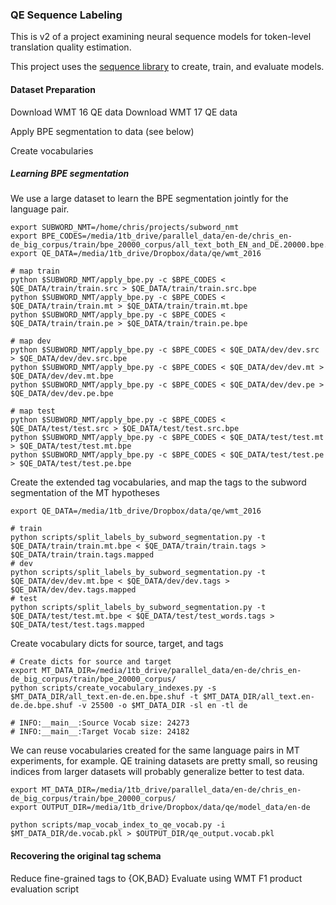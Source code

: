 ### QE Sequence Labeling

This is v2 of a project examining neural sequence models for token-level translation quality estimation.

This project uses the [sequence library](https://github.com/google/seq2seq) to create, train, and evaluate models. 


#### Dataset Preparation

Download WMT 16 QE data
Download WMT 17 QE data

Apply BPE segmentation to data (see below)


Create vocabularies


##### Learning BPE segmentation
We use a large dataset to learn the BPE segmentation jointly for the 
language pair.

```
export SUBWORD_NMT=/home/chris/projects/subword_nmt
export BPE_CODES=/media/1tb_drive/parallel_data/en-de/chris_en-de_big_corpus/train/bpe_20000_corpus/all_text_both_EN_and_DE.20000.bpe.codes
export QE_DATA=/media/1tb_drive/Dropbox/data/qe/wmt_2016

# map train
python $SUBWORD_NMT/apply_bpe.py -c $BPE_CODES < $QE_DATA/train/train.src > $QE_DATA/train/train.src.bpe
python $SUBWORD_NMT/apply_bpe.py -c $BPE_CODES < $QE_DATA/train/train.mt > $QE_DATA/train/train.mt.bpe
python $SUBWORD_NMT/apply_bpe.py -c $BPE_CODES < $QE_DATA/train/train.pe > $QE_DATA/train/train.pe.bpe

# map dev
python $SUBWORD_NMT/apply_bpe.py -c $BPE_CODES < $QE_DATA/dev/dev.src > $QE_DATA/dev/dev.src.bpe
python $SUBWORD_NMT/apply_bpe.py -c $BPE_CODES < $QE_DATA/dev/dev.mt > $QE_DATA/dev/dev.mt.bpe
python $SUBWORD_NMT/apply_bpe.py -c $BPE_CODES < $QE_DATA/dev/dev.pe > $QE_DATA/dev/dev.pe.bpe

# map test
python $SUBWORD_NMT/apply_bpe.py -c $BPE_CODES < $QE_DATA/test/test.src > $QE_DATA/test/test.src.bpe
python $SUBWORD_NMT/apply_bpe.py -c $BPE_CODES < $QE_DATA/test/test.mt > $QE_DATA/test/test.mt.bpe
python $SUBWORD_NMT/apply_bpe.py -c $BPE_CODES < $QE_DATA/test/test.pe > $QE_DATA/test/test.pe.bpe
```

Create the extended tag vocabularies, and map the tags to the subword segmentation of the MT hypotheses
```
export QE_DATA=/media/1tb_drive/Dropbox/data/qe/wmt_2016

# train
python scripts/split_labels_by_subword_segmentation.py -t $QE_DATA/train/train.mt.bpe < $QE_DATA/train/train.tags > $QE_DATA/train/train.tags.mapped 
# dev 
python scripts/split_labels_by_subword_segmentation.py -t $QE_DATA/dev/dev.mt.bpe < $QE_DATA/dev/dev.tags > $QE_DATA/dev/dev.tags.mapped 
# test
python scripts/split_labels_by_subword_segmentation.py -t $QE_DATA/test/test.mt.bpe < $QE_DATA/test/test_words.tags > $QE_DATA/test/test.tags.mapped 
```

Create vocabulary dicts for source, target, and tags
```
# Create dicts for source and target 
export MT_DATA_DIR=/media/1tb_drive/parallel_data/en-de/chris_en-de_big_corpus/train/bpe_20000_corpus/
python scripts/create_vocabulary_indexes.py -s $MT_DATA_DIR/all_text.en-de.en.bpe.shuf -t $MT_DATA_DIR/all_text.en-de.de.bpe.shuf -v 25500 -o $MT_DATA_DIR -sl en -tl de

# INFO:__main__:Source Vocab size: 24273
# INFO:__main__:Target Vocab size: 24182

```

We can reuse vocabularies created for the same language pairs in MT experiments, for example. 
QE training datasets are pretty small, so reusing indices from larger datasets will probably generalize better to test data.
```
export MT_DATA_DIR=/media/1tb_drive/parallel_data/en-de/chris_en-de_big_corpus/train/bpe_20000_corpus/
export OUTPUT_DIR=/media/1tb_drive/Dropbox/data/qe/model_data/en-de

python scripts/map_vocab_index_to_qe_vocab.py -i $MT_DATA_DIR/de.vocab.pkl > $OUTPUT_DIR/qe_output.vocab.pkl
```


#### Recovering the original tag schema

Reduce fine-grained tags to {OK,BAD}
Evaluate using WMT F1 product evaluation script


